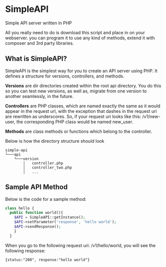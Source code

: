 # SimpleAPI
Simple API server written in PHP

All you really need to do is download this script and place in on your webserver. you can program it to use any kind of methods, extend it with composer and 3rd party libraries.

## What is SimpleAPI?
SimpleAPI is the simplest way for you to create an API server using PHP. It defines a structure for versions, controllers, and methods.

**Versions** are dir directories created within the root api directory. You do this so you can test new versions, as well as, migrate from one version to another seamlessly, in the future.

**Controllers** are PHP classes, which are named exactly the same as it would appear in the request url, with the exception that dashes in the request uri are rewritten as underscores. So, if your request uri looks like this: /v1/new-user, the corresponding PHP class would be named new_user.

**Methods** are class methods or functions which belong to the controller.

Below is how the directory structure should look
```
simple-api
└───api
    └───version
        │   controller.php
        │   controller_two.php
        │   ...

```

## Sample API Method
Below is the code for a sample method:

```php
class hello {
  public function world(){
    $API = SimpleAPI::getInstance();
    $API->setParameter('response', 'hello world');
    $API->sendResponse();
    }
  }
```

When you go to the following request uri: /v1/hello/world, you will see the following response:

    {status:"200", response:"hello world"}
